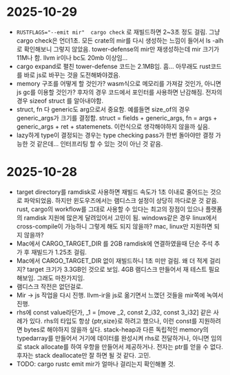 # 2025-10-29
- `RUSTFLAGS="--emit mir"  cargo check` 로 재빌드하면 2~3초 정도 걸림. 그냥 cargo check은 언더1초. 모든 crate의 mir를 다시 생성하는 느낌이 들어서 ls -alh로 확인해보니 그렇지 않았음. tower-defense의 mir만 재생성하는데 mir 크기가 11M나 함. llvm ir이나 bc도 20mb 이상임...
- cargo expand로 펼친 tower-defense 코드는 2.1MB임. 흠... 아무래도 rust코드를 바로 js로 바꾸는 것을 도전해봐야겠음.
- memory 구조를 어떻게 할 것인가? wasm식으로 메모리를 가져갈 것인가, 아니면 js gc를 이용할 것인가? 후자의 경우 코드에서 포인터를 사용하면 난감해짐. 전자의 경우 sizeof struct 를 알아내야함.
- struct, fn 다 generic도 arg으로서 중요함. 예를들면 size_of의 경우 generic_args가 크기를 결정함. struct = fields + generic_args, fn = args + generic_args + ret + statemenets. 이런식으로 생각해야하지 않을까 싶음.
- lazy하게 type이 결정되는 경우는 type checking pass가 한번 돌아야만 결정 가능한 것 같은데... 인터프리팅 할 수 있는 것이 아닌 것 같음.


# 2025-10-28

- target directory를 ramdisk로 사용하면 재빌드 속도가 1초 이내로 줄어드는 것으로 파악되었음. 하지만 윈도우즈에서는 램디스크 설정이 상당히 까다로운 것 같음. rust, cargo의 workflow를 그대로 사용할 수 있다는 최고의 장점이 있으나 플랫폼의 ramdisk 지원에 많은게 달려있어서 고민이 됨. windows같은 경우 linux에서 cross-compile이 가능하니 그렇게 해도 되지 않을까? mac, linux만 지원하면 되지 않을까?
- Mac에서 CARGO_TARGET_DIR 를 2GB ramdisk에 연결하였을때 단순 주석 추가 후 재빌드가 1.25초 걸림.
- Mac에서 CARGO_TARGET_DIR 없이 재빌드하니 1초 미만 걸림. 왜 더 적게 걸리지? target 크기가 3.3GB인 것으로 보임. 4GB 램디스크 만들어서 재 테스트 필요해보임. 그래도 마찬가지임.
- 램디스크 작전은 없던걸로.
- Mir -> js 작업을 다시 진행. llvm-ir을 js로 옮기면서 느꼈던 것들을 mir쪽에 녹여서 진행.
- rhs에 const value라던가, _1 = [move _2, const 2_i32, const 3_i32] 같은 사례가 있다. rhs의 타입도 항상 {ptr,size}로 하려고 했으나, 이런 const를 지원하려면 bytes로 해야하지 않을까 싶다. stack-heap과 다른 독립적인 memory의 typedarray를 만들어서 거기에 데이터를 완성시켜 rhs로 전달하거나, 아니면 임의로 stack allocate를 하여 우항을 만들어서 제공하거나. 전자는 ptr를 얻을 수 없다. 후자는 stack deallocate만 잘 하면 될 것 같다. 고민.
- TODO: cargo rustc emit mir가 얼마나 걸리는지 확인해볼 것. 
